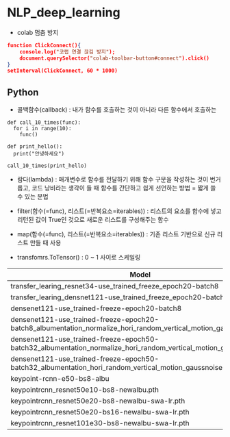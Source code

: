 # NLP_deep_learning
- colab 멈춤 방지
``` json
function ClickConnect(){
    console.log("코랩 연결 끊김 방지"); 
    document.querySelector("colab-toolbar-button#connect").click() 
}
setInterval(ClickConnect, 60 * 1000)
```

## Python
- 콜백함수(callback) : 내가 함수를 호출하는 것이 아니라 다른 함수에서 호출하는 
``` python3
def call_10_times(func):
  for i in range(10):
    func()
    
def print_hello():
  print("안녕하세요")
  
call_10_times(print_hello)
```
- 람다(lambda) : 매개변수로 함수를 전달하기 위해 함수 구문을 작성하는 것이 번거롭고, 코드 낭비라는 생각이 들 때 함수를 간단하고 쉽게 선언하는 방법 = 짧게 쓸 수 있는 문법

- filter(함수(=func), 리스트(=반복요소=iterables)) : 리스트의 요소를 함수에 넣고 리턴된 값이 True인 것으로 새로운 리스트를 구성해주는 함수

- map(함수(=func), 리스트(=반복요소=iterables)) : 기존 리스트 기반으로 신규 리스트 만들 때 사용

- transfomrs.ToTensor() : 0 ~ 1 사이로 스케일링


 
| Model | train_loss | valid_loss | RMSE |
| -------------| ------------- | ------------- | ------------- |
| transfer_learing_resnet34-use_trained_freeze_epoch20-batch8| 1.4222e+04 | 1.2300e+04	| 105.03642 |
| transfer_learing_densnet121-use_trained_freeze_epoch20-batch8 | 1.4091e+04 | 1.2923e+04   | 103.90428 |
| densenet121-use_trained-freeze-epoch20-batch8 | 1.7068e+02 | 1.3420e+02   | 103.90428 |
| densenet121-use_trained-freeze-epoch20-batch8_albumentation_normalize_hori_random_vertical_motion_gaussnoise | 3.9548e+02 | 2.0384e+02   | 98.06773  |
| densenet121-use_trained-freeze-epoch50-batch32_albumentation_normalize_hori_random_vertical_motion_gaussnoise.pth | 3.5934e+02 | 1.6615e+02 | 98.06773 |
| densenet121-use_trained-freeze-epoch50-batch32_albumentation_hori_random_vertical_motion_gaussnoise.pth | 3.4917e+02 | 1.7434e+02 | 98.06773 |
| keypoint-rcnn-e50-bs8-albu | - | - | 81.30218 |
| keypointrcnn_resnet50e10-bs8-newalbu.pth | - | - | 53.3512 |
| keypointrcnn_resnet50e20-bs8-newalbu-swa-lr.pth | 2.8293 | - | 42.36044 |
| keypointrcnn_resnet50e20-bs16-newalbu-swa-lr.pth | 2.6189 | - | 42.36044 |
| keypointrcnn_resnet101e30-bs8-newalbu-swa-lr.pth | ~ | ~ | ~ |
